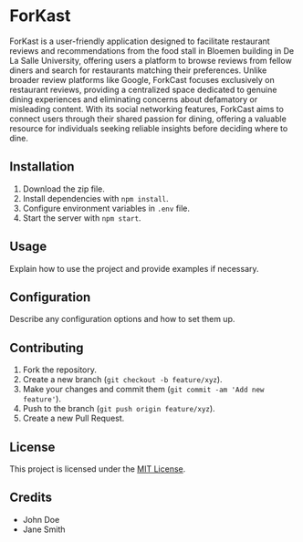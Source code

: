 # ForKast

ForKast is a user-friendly application designed to facilitate restaurant reviews and recommendations from the food stall in Bloemen building in De La Salle University, offering users a platform to browse reviews from fellow diners and search for restaurants matching their preferences. Unlike broader review platforms like Google, ForkCast focuses exclusively on restaurant reviews, providing a centralized space dedicated to genuine dining experiences and eliminating concerns about defamatory or misleading content. With its social networking features, ForkCast aims to connect users through their shared passion for dining, offering a valuable resource for individuals seeking reliable insights before deciding where to dine.

## Installation

1. Download the zip file.
2. Install dependencies with `npm install`.
3. Configure environment variables in `.env` file.
4. Start the server with `npm start`.

## Usage

Explain how to use the project and provide examples if necessary.

## Configuration

Describe any configuration options and how to set them up.

## Contributing

1. Fork the repository.
2. Create a new branch (`git checkout -b feature/xyz`).
3. Make your changes and commit them (`git commit -am 'Add new feature'`).
4. Push to the branch (`git push origin feature/xyz`).
5. Create a new Pull Request.

## License

This project is licensed under the [MIT License](LICENSE).

## Credits

- John Doe
- Jane Smith

